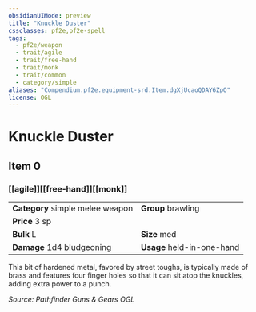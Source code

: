 ```yaml
---
obsidianUIMode: preview
title: "Knuckle Duster"
cssclasses: pf2e,pf2e-spell
tags:
  - pf2e/weapon
  - trait/agile
  - trait/free-hand
  - trait/monk
  - trait/common
  - category/simple
aliases: "Compendium.pf2e.equipment-srd.Item.dgXjUcaoQDAY6ZpO"
license: OGL
---
```

# Knuckle Duster
## Item 0
### [[agile]][[free-hand]][[monk]]

|  |  |
| -- | -- |
| **Category** simple melee weapon | **Group** brawling |
| **Price** 3 sp |  |
| **Bulk** L | **Size** med |
| **Damage** 1d4 bludgeoning  | **Usage** held-in-one-hand |



This bit of hardened metal, favored by street toughs, is typically made of brass and features four finger holes so that it can sit atop the knuckles, adding extra power to a punch.

*Source: Pathfinder Guns & Gears*
*OGL*